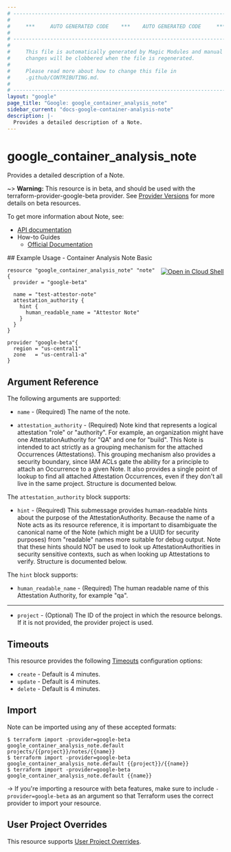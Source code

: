 ```yaml
---
# ----------------------------------------------------------------------------
#
#     ***     AUTO GENERATED CODE    ***    AUTO GENERATED CODE     ***
#
# ----------------------------------------------------------------------------
#
#     This file is automatically generated by Magic Modules and manual
#     changes will be clobbered when the file is regenerated.
#
#     Please read more about how to change this file in
#     .github/CONTRIBUTING.md.
#
# ----------------------------------------------------------------------------
layout: "google"
page_title: "Google: google_container_analysis_note"
sidebar_current: "docs-google-container-analysis-note"
description: |-
  Provides a detailed description of a Note.
---
```


# google\_container\_analysis\_note

Provides a detailed description of a Note.

~> **Warning:** This resource is in beta, and should be used with the terraform-provider-google-beta provider.
See [Provider Versions](https://terraform.io/docs/providers/google/provider_versions.html) for more details on beta resources.

To get more information about Note, see:

* [API documentation](https://cloud.google.com/container-analysis/api/reference/rest/)
* How-to Guides
    * [Official Documentation](https://cloud.google.com/container-analysis/)

<div class = "oics-button" style="float: right; margin: 0 0 -15px">
  <a href="https://console.cloud.google.com/cloudshell/open?cloudshell_git_repo=https%3A%2F%2Fgithub.com%2Fterraform-google-modules%2Fdocs-examples.git&cloudshell_working_dir=container_analysis_note_basic&cloudshell_image=gcr.io%2Fgraphite-cloud-shell-images%2Fterraform%3Alatest&open_in_editor=main.tf&cloudshell_print=.%2Fmotd&cloudshell_tutorial=.%2Ftutorial.md" target="_blank">
    <img alt="Open in Cloud Shell" src="//gstatic.com/cloudssh/images/open-btn.svg" style="max-height: 44px; margin: 32px auto; max-width: 100%;">
  </a>
</div>
## Example Usage - Container Analysis Note Basic

```hcl
resource "google_container_analysis_note" "note" {
  provider = "google-beta"

  name = "test-attestor-note"
  attestation_authority {
    hint {
      human_readable_name = "Attestor Note"
    }
  }
}

provider "google-beta"{
  region = "us-central1"
  zone   = "us-central1-a"
}
```

## Argument Reference

The following arguments are supported:


* `name` -
  (Required)
  The name of the note.

* `attestation_authority` -
  (Required)
  Note kind that represents a logical attestation "role" or "authority".
  For example, an organization might have one AttestationAuthority for
  "QA" and one for "build". This Note is intended to act strictly as a
  grouping mechanism for the attached Occurrences (Attestations). This
  grouping mechanism also provides a security boundary, since IAM ACLs
  gate the ability for a principle to attach an Occurrence to a given
  Note. It also provides a single point of lookup to find all attached
  Attestation Occurrences, even if they don't all live in the same
  project.  Structure is documented below.


The `attestation_authority` block supports:

* `hint` -
  (Required)
  This submessage provides human-readable hints about the purpose of
  the AttestationAuthority. Because the name of a Note acts as its
  resource reference, it is important to disambiguate the canonical
  name of the Note (which might be a UUID for security purposes)
  from "readable" names more suitable for debug output. Note that
  these hints should NOT be used to look up AttestationAuthorities
  in security sensitive contexts, such as when looking up
  Attestations to verify.  Structure is documented below.


The `hint` block supports:

* `human_readable_name` -
  (Required)
  The human readable name of this Attestation Authority, for
  example "qa".

- - -


* `project` - (Optional) The ID of the project in which the resource belongs.
    If it is not provided, the provider project is used.



## Timeouts

This resource provides the following
[Timeouts](/docs/configuration/resources.html#timeouts) configuration options:

- `create` - Default is 4 minutes.
- `update` - Default is 4 minutes.
- `delete` - Default is 4 minutes.

## Import

Note can be imported using any of these accepted formats:

```
$ terraform import -provider=google-beta google_container_analysis_note.default projects/{{project}}/notes/{{name}}
$ terraform import -provider=google-beta google_container_analysis_note.default {{project}}/{{name}}
$ terraform import -provider=google-beta google_container_analysis_note.default {{name}}
```

-> If you're importing a resource with beta features, make sure to include `-provider=google-beta`
as an argument so that Terraform uses the correct provider to import your resource.

## User Project Overrides

This resource supports [User Project Overrides](https://www.terraform.io/docs/providers/google/provider_reference.html#user_project_override).
